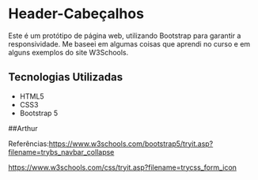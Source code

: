 # Header-Cabeçalhos
Este é um protótipo de página web, utilizando Bootstrap para garantir a responsividade. Me baseei em algumas coisas que aprendi no curso e em alguns exemplos do site W3Schools.
## Tecnologias Utilizadas

- HTML5
- CSS3
- Bootstrap 5



##Arthur

Referências:https://www.w3schools.com/bootstrap5/tryit.asp?filename=trybs_navbar_collapse
            
 https://www.w3schools.com/css/tryit.asp?filename=trycss_form_icon
            


